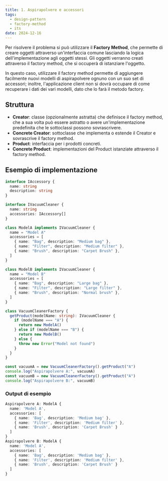 ```yaml
---
title: 1. Aspirapolvere e accessori
tags:
  - design-pattern
  - factory-method
  - its
date: 2024-12-16
---
```


Per risolvere il problema si può utilizzare il **Factory Method**, che permette di creare oggetti attraverso un'interfaccia comune lasciando la logica dell'implementazione agli oggetti stessi. Gli oggetti verranno creati attraverso il factory method, che si occuperà di istanziare l'oggetto.

In questo caso, utilizzare il factory method permette di aggiungere facilmente nuovi modelli di aspirapolvere ognuno con un suo set di accessori; inoltre, l'applicazione client non si dovrà occupare di come recuperare i dati dei vari modelli, dato che lo farà il metodo factory.

## Struttura

- **Creator**: classe (opzionalmente astratta) che definisce il factory method, che a sua volta può essere astratto o avere un'implementazione predefinita che le sottoclassi possono sovrascrivere.
- **Concrete Creator**: sottoclasse che implementa o estende il Creator e sovrascrive il factory method.
- **Product**: interfaccia per i prodotti concreti.
- **Concrete Product**: implementazioni del Product istanziate attraverso il factory method.

## Esempio di implementazione

```ts title="aspirapolvere.ts"
interface IAccessory {
  name: string
  description: string
}

interface IVacuumCleaner {
  name: string
  accessories: IAccessory[]
}

class ModelA implements IVacuumCleaner {
  name = "Model A"
  accessories = [
    { name: "Bag", description: "Medium bag" },
    { name: "Filter", description: "Medium filter" },
    { name: "Brush", description: "Carpet Brush" },
  ]
}

class ModelB implements IVacuumCleaner {
  name = "Model B"
  accessories = [
    { name: "Bag", description: "Large bag" },
    { name: "Filter", description: "Large filter" },
    { name: "Brush", description: "Normal brush" },
  ]
}

class VacuumCleanerFactory {
  getProduct(modelName: string): IVacuumCleaner {
    if (modelName === "A") {
      return new ModelA()
    } else if (modelName === "B") {
      return new ModelB()
    } else {
      throw new Error("Model not found")
    }
  }
}

const vacuumA = new VacuumCleanerFactory().getProduct("A")
console.log("Aspirapolvere A:", vacuumA)
const vacuumB = new VacuumCleanerFactory().getProduct("A")
console.log("Aspirapolvere B:", vacuumB)
```

### Output di esempio

```ts
Aspirapolvere A: ModelA {
  name: 'Model A',
  accessories: [
    { name: 'Bag', description: 'Medium bag' },
    { name: 'Filter', description: 'Medium filter' },
    { name: 'Brush', description: 'Carpet Brush' }
  ]
}
Aspirapolvere B: ModelA {
  name: 'Model A',
  accessories: [
    { name: 'Bag', description: 'Medium bag' },
    { name: 'Filter', description: 'Medium filter' },
    { name: 'Brush', description: 'Carpet Brush' }
  ]
}
```
